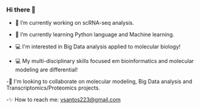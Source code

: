 ### Hi there 👋

- 🔭 I’m currently working on scRNA-seq analysis.

- 🌱 I’m currently learning Python language and Machine learning.

- 💻 I'm interested in Big Data analysis applied to molecular biology!

- 💻 My multi-disciplinary skills focused em bioinformatics and molecular modeling are differential!

-🎯 I'm looking to collaborate on molecular modeling, Big Data analysis and Transcriptomics/Proteomics projects.

 -✨ How to reach me: vsantos223@gmail.com


